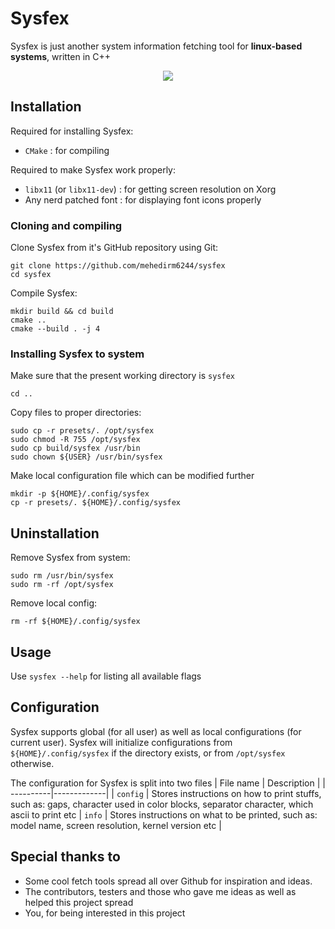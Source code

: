 # Sysfex
Sysfex is just another system information fetching tool for <b>linux-based systems</b>, written in C++
<p align="center"><img src="https://github.com/mebesus/sysfex/blob/main/screenshots/ss.png?raw=true"></p>

## Installation

Required for installing Sysfex:
- `CMake` : for compiling

Required to make Sysfex work properly:
- `libx11` (or `libx11-dev`) : for getting screen resolution on Xorg
- Any nerd patched font : for displaying font icons properly

### Cloning and compiling

Clone Sysfex from it's GitHub repository using Git:
```
git clone https://github.com/mehedirm6244/sysfex
cd sysfex
```

Compile Sysfex:
```
mkdir build && cd build
cmake ..
cmake --build . -j 4
```

### Installing Sysfex to system

Make sure that the present working directory is `sysfex`
```
cd ..
```
Copy files to proper directories:
```
sudo cp -r presets/. /opt/sysfex
sudo chmod -R 755 /opt/sysfex
sudo cp build/sysfex /usr/bin
sudo chown ${USER} /usr/bin/sysfex
```
Make local configuration file which can be modified further
```
mkdir -p ${HOME}/.config/sysfex
cp -r presets/. ${HOME}/.config/sysfex
```

## Uninstallation

Remove Sysfex from system:
```
sudo rm /usr/bin/sysfex
sudo rm -rf /opt/sysfex
```

Remove local config:
```
rm -rf ${HOME}/.config/sysfex
```

## Usage

Use `sysfex --help` for listing all available flags

## Configuration

Sysfex supports global (for all user) as well as local configurations (for current user). Sysfex will initialize configurations from `${HOME}/.config/sysfex` if the directory exists, or from `/opt/sysfex` otherwise.

The configuration for Sysfex is split into two files
| File name | Description |
| ----------|-------------|
| ``config`` | Stores instructions on how to print stuffs, such as: gaps, character used in color blocks, separator character, which ascii to print etc
| ``info`` | Stores instructions on what to be printed, such as: model name, screen resolution, kernel version etc |

## Special thanks to

* Some cool fetch tools spread all over Github for inspiration and ideas.
* The contributors, testers and those who gave me ideas as well as helped this project spread
* You, for being interested in this project
